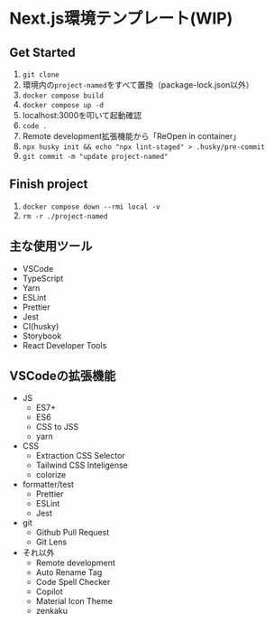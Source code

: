 # Next.js環境テンプレート(WIP)

## Get Started

1. `git clone`
2. 環境内の`project-named`をすべて置換（package-lock.json以外）
3. `docker compose build`
4. `docker compose up -d`
5. localhost:3000を叩いて起動確認
6. `code .`
7. Remote development拡張機能から「ReOpen in container」
8. `npx husky init && echo "npx lint-staged" > .husky/pre-commit`
9. `git commit -m "update project-named"`

## Finish project

1. `docker compose down --rmi local -v`
2. `rm -r ./project-named`

## 主な使用ツール

- VSCode
- TypeScript
- Yarn
- ESLint
- Prettier
- Jest
- CI(husky)
- Storybook
- React Developer Tools

## VSCodeの拡張機能

- JS
  - ES7+
  - ES6
  - CSS to JSS
  - yarn
- CSS
  - Extraction CSS Selector
  - Tailwind CSS Inteligense  
  - colorize
- formatter/test
  - Prettier
  - ESLint
  - Jest
- git
  - Github Pull Request
  - Git Lens
- それ以外
  - Remote development
  - Auto Rename Tag
  - Code Spell Checker
  - Copilot
  - Material Icon Theme
  - zenkaku
